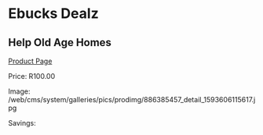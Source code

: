 
# Ebucks Dealz
## Help Old Age Homes
[Product Page](https://www.ebucks.com/web/shop/productSelected.do?prodId=1167390447&catId=365579701)

Price: R100.00

Image: /web/cms/system/galleries/pics/prodimg/886385457_detail_1593606115617.jpg

Savings: 


	
